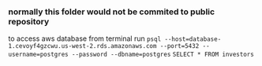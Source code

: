 ### normally this folder would not be commited to public repository

to access aws database from terminal run
`psql --host=database-1.cevoyf4gzcwu.us-west-2.rds.amazonaws.com --port=5432 --username=postgres --password --dbname=postgres`
`SELECT * FROM investors`